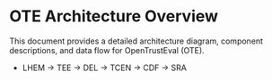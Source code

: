 # OTE Architecture Overview

This document provides a detailed architecture diagram, component descriptions, and data flow for OpenTrustEval (OTE).

- LHEM → TEE → DEL → TCEN → CDF → SRA
